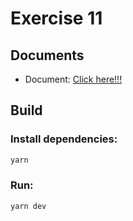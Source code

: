 # Exercise 11

## Documents
- Document: [Click here!!!](Exercise_11_React_Component.docx.pdf)

## Build
### Install dependencies:
```bash
yarn
```
### Run:
```bash
yarn dev
```